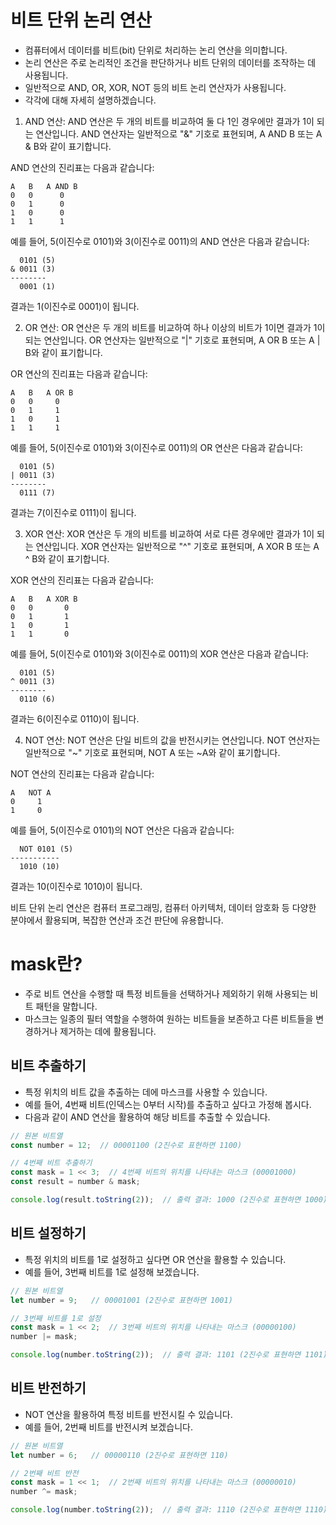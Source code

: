 # 비트 단위 논리 연산
- 컴퓨터에서 데이터를 비트(bit) 단위로 처리하는 논리 연산을 의미합니다.
- 논리 연산은 주로 논리적인 조건을 판단하거나 비트 단위의 데이터를 조작하는 데 사용됩니다.
- 일반적으로 AND, OR, XOR, NOT 등의 비트 논리 연산자가 사용됩니다. 
- 각각에 대해 자세히 설명하겠습니다.


1. AND 연산:
   AND 연산은 두 개의 비트를 비교하여 둘 다 1인 경우에만 결과가 1이 되는 연산입니다. AND 연산자는 일반적으로 "&" 기호로 표현되며, A AND B 또는 A & B와 같이 표기합니다.

AND 연산의 진리표는 다음과 같습니다:
```
A   B   A AND B
0   0      0
0   1      0
1   0      0
1   1      1
```

예를 들어, 5(이진수로 0101)와 3(이진수로 0011)의 AND 연산은 다음과 같습니다:
```
  0101 (5)
& 0011 (3)
--------
  0001 (1)
```
결과는 1(이진수로 0001)이 됩니다.

2. OR 연산:
   OR 연산은 두 개의 비트를 비교하여 하나 이상의 비트가 1이면 결과가 1이 되는 연산입니다. OR 연산자는 일반적으로 "|" 기호로 표현되며, A OR B 또는 A | B와 같이 표기합니다.

OR 연산의 진리표는 다음과 같습니다:
```
A   B   A OR B
0   0     0
0   1     1
1   0     1
1   1     1
```

예를 들어, 5(이진수로 0101)와 3(이진수로 0011)의 OR 연산은 다음과 같습니다:
```
  0101 (5)
| 0011 (3)
--------
  0111 (7)
```
결과는 7(이진수로 0111)이 됩니다.

3. XOR 연산:
   XOR 연산은 두 개의 비트를 비교하여 서로 다른 경우에만 결과가 1이 되는 연산입니다. XOR 연산자는 일반적으로 "^" 기호로 표현되며, A XOR B 또는 A ^ B와 같이 표기합니다.

XOR 연산의 진리표는 다음과 같습니다:
```
A   B   A XOR B
0   0       0
0   1       1
1   0       1
1   1       0
```

예를 들어, 5(이진수로 0101)와 3(이진수로 0011)의 XOR 연산은 다음과 같습니다:
```
  0101 (5)
^ 0011 (3)
--------
  0110 (6)
```
결과는 6(이진수로 0110)이 됩니다.

4. NOT 연산:
   NOT 연산은 단일 비트의 값을 반전시키는 연산입니다. NOT 연산자는 일반적으로 "~" 기호로 표현되며, NOT A 또는 ~A와 같이 표기합니다.

NOT 연산의 진리표는 다음과 같습니다:
```
A   NOT A
0     1
1     0
```

예를 들어, 5(이진수로 0101)의 NOT 연산은 다음과 같습니다:
```
  NOT 0101 (5)
-----------
  1010 (10)
```
결과는 10(이진수로 1010)이 됩니다.

비트 단위 논리 연산은 컴퓨터 프로그래밍, 컴퓨터 아키텍처, 데이터 암호화 등 다양한 분야에서 활용되며, 복잡한 연산과 조건 판단에 유용합니다.


# mask란?
- 주로 비트 연산을 수행할 때 특정 비트들을 선택하거나 제외하기 위해 사용되는 비트 패턴을 말합니다.
- 마스크는 일종의 필터 역할을 수행하여 원하는 비트들을 보존하고 다른 비트들을 변경하거나 제거하는 데에 활용됩니다.


## 비트 추출하기
- 특정 위치의 비트 값을 추출하는 데에 마스크를 사용할 수 있습니다. 
- 예를 들어, 4번째 비트(인덱스는 0부터 시작)를 추출하고 싶다고 가정해 봅시다.
- 다음과 같이 AND 연산을 활용하여 해당 비트를 추출할 수 있습니다.


```typescript
// 원본 비트열
const number = 12;  // 00001100 (2진수로 표현하면 1100)

// 4번째 비트 추출하기
const mask = 1 << 3;  // 4번째 비트의 위치를 나타내는 마스크 (00001000)
const result = number & mask;

console.log(result.toString(2));  // 출력 결과: 1000 (2진수로 표현하면 1000)

```

## 비트 설정하기
- 특정 위치의 비트를 1로 설정하고 싶다면 OR 연산을 활용할 수 있습니다. 
- 예를 들어, 3번째 비트를 1로 설정해 보겠습니다.

```typescript
// 원본 비트열
let number = 9;   // 00001001 (2진수로 표현하면 1001)

// 3번째 비트를 1로 설정
const mask = 1 << 2;  // 3번째 비트의 위치를 나타내는 마스크 (00000100)
number |= mask;

console.log(number.toString(2));  // 출력 결과: 1101 (2진수로 표현하면 1101)

```


## 비트 반전하기
- NOT 연산을 활용하여 특정 비트를 반전시킬 수 있습니다.
- 예를 들어, 2번째 비트를 반전시켜 보겠습니다.

```typescript
// 원본 비트열
let number = 6;   // 00000110 (2진수로 표현하면 110)

// 2번째 비트 반전
const mask = 1 << 1;  // 2번째 비트의 위치를 나타내는 마스크 (00000010)
number ^= mask;

console.log(number.toString(2));  // 출력 결과: 1110 (2진수로 표현하면 1110)

```